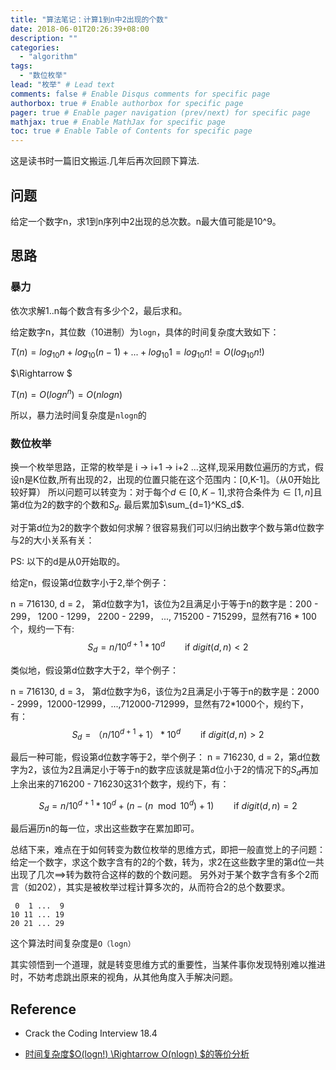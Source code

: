 ```yaml
---
title: "算法笔记：计算1到n中2出现的个数"
date: 2018-06-01T20:26:39+08:00
description: ""
categories:
  - "algorithm"
tags:
  - "数位枚举"
lead: "枚举" # Lead text
comments: false # Enable Disqus comments for specific page
authorbox: true # Enable authorbox for specific page
pager: true # Enable pager navigation (prev/next) for specific page
mathjax: true # Enable MathJax for specific page
toc: true # Enable Table of Contents for specific page
---
```


这是读书时一篇旧文搬运.几年后再次回顾下算法.

## 问题

给定一个数字n，求1到n序列中2出现的总次数。n最大值可能是10^9。

## 思路

### 暴力

依次求解1..n每个数含有多少个2，最后求和。

给定数字n，其位数（10进制）为`logn`，具体的时间复杂度大致如下：

$T(n) = log_{10}n + log_{10}{(n-1)} + ... + log_{10}{1} = log_{10}{n!} = O(log_{10}{n!})$

$\Rightarrow $

$T(n) = O(log{n^n}) = O(nlogn)$

所以，暴力法时间复杂度是`nlogn`的

### 数位枚举

换一个枚举思路，正常的枚举是 i -> i+1 -> i+2 ...这样,现采用数位遍历的方式，假设n是K位数,所有出现的2，出现的位置只能在这个范围内：[0,K-1]。（从0开始比较好算）
所以问题可以转变为：对于每个$d\in[0,K-1]$,求符合条件为$\in[1,n]$且第d位为2的数字的个数和$S_d$.
最后累加$\sum_{d=1}^KS_d$.

对于第d位为2的数字个数如何求解？很容易我们可以归纳出数字个数与第d位数字与2的大小关系有关：

PS: 以下的d是从0开始取的。

给定n，假设第d位数字小于2,举个例子：

n = 716130, d = 2， 第d位数字为1，该位为2且满足小于等于n的数字是：200 - 299， 1200 - 1299， 2200 - 2299， ..., 715200 - 715299，显然有716 * 100个，规约一下有: 
$$
S_d = n / 10^{d+1} * 10^d  \qquad \text{if} \ digit(d,n) \lt2
$$

类似地，假设第d位数字大于2，举个例子：

n = 716130, d = 3， 第d位数字为6，该位为2且满足小于等于n的数字是：2000 - 2999，12000-12999，...,712000-712999，显然有72*1000个，规约下，有：
$$
S_d = （n / 10^{d+1}+1） * 10^d  \qquad \text{if} \ digit(d,n) \gt2
$$

最后一种可能，假设第d位数字等于2，举个例子：
n = 716230, d = 2，第d位数字为2，该位为2且满足小于等于n的数字应该就是第d位小于2的情况下的$S_d$再加上余出来的716200 - 716230这31个数字，规约下，有：

$$
S_d = n / 10^{d+1} * 10^d +  (n - (n \mod 10^{d}) + 1)   \qquad \text{if} \ digit(d,n) = 2
$$

最后遍历n的每一位，求出这些数字在累加即可。

总结下来，难点在于如何转变为数位枚举的思维方式，即把一般直觉上的子问题：给定一个数字，求这个数字含有的2的个数，转为，求2在这些数字里的第d位一共出现了几次==>转为数符合这样的数的个数问题。
另外对于某个数字含有多个2而言（如202），其实是被枚举过程计算多次的，从而符合2的总个数要求。
```
 0  1 ...  9
10 11 ... 19
20 21 ... 29
```
这个算法时间复杂度是`O（logn）`

其实领悟到一个道理，就是转变思维方式的重要性，当某件事你发现特别难以推进时，不妨考虑跳出原来的视角，从其他角度入手解决问题。

## Reference

- Crack the Coding Interview 18.4

- [时间复杂度$O(logn!) \Rightarrow O(nlogn) $的等价分析](https://blog.csdn.net/hzh_0000/article/details/80955511)
